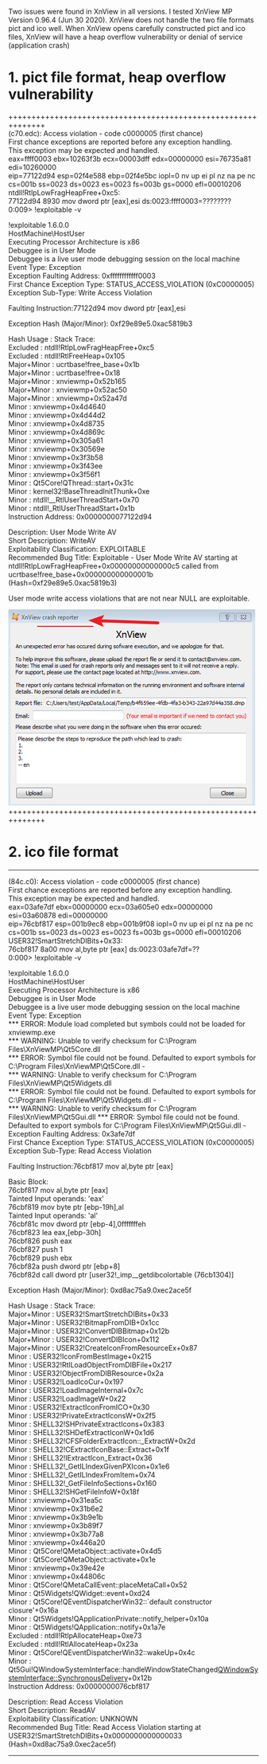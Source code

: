 Two issues were found in XnView in all versions. I tested XnView MP Version 0.96.4 (Jun 30 2020).  XnView does not handle the two file formats pict and ico well. When XnView opens carefully constructed pict and ico files, XnView will have a heap overflow vulnerability or denial of service (application crash)



# 1. pict file format,  heap overflow vulnerability
++++++++++++++++++++++++++++++++++++++++++++++++++++++++++++++  
(c70.edc): Access violation - code c0000005 (first chance)  
First chance exceptions are reported before any exception handling.  
This exception may be expected and handled.  
eax=ffff0003 ebx=10263f3b ecx=00003dff edx=00000000 esi=76735a81 edi=10260000  
eip=77122d94 esp=02f4e588 ebp=02f4e5bc iopl=0         nv up ei pl nz na pe nc  
cs=001b  ss=0023  ds=0023  es=0023  fs=003b  gs=0000             efl=00010206  
ntdll!RtlpLowFragHeapFree+0xc5:  
77122d94 8930            mov     dword ptr [eax],esi  ds:0023:ffff0003=????????  
0:009> !exploitable -v  

!exploitable 1.6.0.0  
HostMachine\HostUser  
Executing Processor Architecture is x86  
Debuggee is in User Mode  
Debuggee is a live user mode debugging session on the local machine 
Event Type: Exception  
Exception Faulting Address: 0xffffffffffff0003  
First Chance Exception Type: STATUS_ACCESS_VIOLATION (0xC0000005)  
Exception Sub-Type: Write Access Violation   

Faulting Instruction:77122d94 mov dword ptr [eax],esi   

Exception Hash (Major/Minor): 0xf29e89e5.0xac5819b3   

 Hash Usage : Stack Trace:  
Excluded    : ntdll!RtlpLowFragHeapFree+0xc5  
Excluded    : ntdll!RtlFreeHeap+0x105  
Major+Minor : ucrtbase!free_base+0x1b  
Major+Minor : ucrtbase!free+0x18  
Major+Minor : xnviewmp+0x52b165  
Major+Minor : xnviewmp+0x52ac50  
Major+Minor : xnviewmp+0x52a47d  
Minor       : xnviewmp+0x4d4640  
Minor       : xnviewmp+0x4d44d2  
Minor       : xnviewmp+0x4d8735  
Minor       : xnviewmp+0x4d869c  
Minor       : xnviewmp+0x305a61  
Minor       : xnviewmp+0x30569e  
Minor       : xnviewmp+0x3f3b58  
Minor       : xnviewmp+0x3f43ee  
Minor       : xnviewmp+0x3f56f1  
Minor       : Qt5Core!QThread::start+0x31c  
Minor       : kernel32!BaseThreadInitThunk+0xe  
Minor       : ntdll!__RtlUserThreadStart+0x70  
Minor       : ntdll!_RtlUserThreadStart+0x1b  
Instruction Address: 0x0000000077122d94  

Description: User Mode Write AV  
Short Description: WriteAV  
Exploitability Classification: EXPLOITABLE  
Recommended Bug Title: Exploitable - User Mode Write AV starting at    ntdll!RtlpLowFragHeapFree+0x00000000000000c5 called from     ucrtbase!free_base+0x000000000000001b (Hash=0xf29e89e5.0xac5819b3)    

User mode write access violations that are not near NULL are exploitable.    

![1594301273056](readme.assets/1594301273056.png)
++++++++++++++++++++++++++++++++++++++++++++++++++++++++++++++   


# 2. ico file format   
*************************************************************************  
(84c.c0): Access violation - code c0000005 (first chance)      
First chance exceptions are reported before any exception handling.   
This exception may be expected and handled.   
eax=03afe7df ebx=00000000 ecx=03a605e0 edx=00000000 esi=03a60878 edi=00000000   
eip=76cbf817 esp=001b9ec8 ebp=001b9f08 iopl=0         nv up ei pl nz na pe nc   
cs=001b  ss=0023  ds=0023  es=0023  fs=003b  gs=0000             efl=00010206    
USER32!SmartStretchDIBits+0x33:    
76cbf817 8a00            mov     al,byte ptr [eax]          ds:0023:03afe7df=??    
0:000> !exploitable -v    

!exploitable 1.6.0.0    
HostMachine\HostUser    
Executing Processor Architecture is x86    
Debuggee is in User Mode    
Debuggee is a live user mode debugging session on the local machine    
Event Type: Exception     
*** ERROR: Module load completed but symbols could not be loaded for xnviewmp.exe    
*** WARNING: Unable to verify checksum for C:\Program Files\XnViewMP\Qt5Core.dll   
*** ERROR: Symbol file could not be found.  Defaulted to export symbols for C:\Program Files\XnViewMP\Qt5Core.dll -     
*** WARNING: Unable to verify checksum for C:\Program Files\XnViewMP\Qt5Widgets.dll   
*** ERROR: Symbol file could not be found.  Defaulted to export symbols for C:\Program Files\XnViewMP\Qt5Widgets.dll -     
*** WARNING: Unable to verify checksum for C:\Program Files\XnViewMP\Qt5Gui.dll
*** ERROR: Symbol file could not be found.  Defaulted to export symbols for C:\Program Files\XnViewMP\Qt5Gui.dll -    
Exception Faulting Address: 0x3afe7df      
First Chance Exception Type: STATUS_ACCESS_VIOLATION (0xC0000005)    
Exception Sub-Type: Read Access Violation    

Faulting Instruction:76cbf817 mov al,byte ptr [eax]    

Basic Block:    
    76cbf817 mov al,byte ptr [eax]    
       Tainted Input operands: 'eax'    
    76cbf819 mov byte ptr [ebp-19h],al    
       Tainted Input operands: 'al'    
    76cbf81c mov dword ptr [ebp-4],0fffffffeh    
    76cbf823 lea eax,[ebp-30h]    
    76cbf826 push eax     
    76cbf827 push 1    
    76cbf829 push ebx    
    76cbf82a push dword ptr [ebp+8]    
    76cbf82d call dword ptr [user32!_imp__getdibcolortable (76cb1304)]    

Exception Hash (Major/Minor): 0xd8ac75a9.0xec2ace5f    

 Hash Usage : Stack Trace:    
Major+Minor : USER32!SmartStretchDIBits+0x33    
Major+Minor : USER32!BitmapFromDIB+0x1cc    
Major+Minor : USER32!ConvertDIBBitmap+0x12b    
Major+Minor : USER32!ConvertDIBIcon+0x112   
Major+Minor : USER32!CreateIconFromResourceEx+0x87   
Minor       : USER32!IconFromBestImage+0x215   
Minor       : USER32!RtlLoadObjectFromDIBFile+0x217   
Minor       : USER32!ObjectFromDIBResource+0x2a    
Minor       : USER32!LoadIcoCur+0x197   
Minor       : USER32!LoadImageInternal+0x7c   
Minor       : USER32!LoadImageW+0x22   
Minor       : USER32!ExtractIconFromICO+0x30   
Minor       : USER32!PrivateExtractIconsW+0x2f5   
Minor       : SHELL32!SHPrivateExtractIcons+0x383   
Minor       : SHELL32!SHDefExtractIconW+0x1d6   
Minor       : SHELL32!CFSFolderExtractIcon::_ExtractW+0x2d   
Minor       : SHELL32!CExtractIconBase::Extract+0x1f   
Minor       : SHELL32!IExtractIcon_Extract+0x36   
Minor       : SHELL32!_GetILIndexGivenPXIcon+0x1e6   
Minor       : SHELL32!_GetILIndexFromItem+0x74   
Minor       : SHELL32!_GetFileInfoSections+0x160   
Minor       : SHELL32!SHGetFileInfoW+0x18f  
Minor       : xnviewmp+0x31ea5c    
Minor       : xnviewmp+0x31b6e2   
Minor       : xnviewmp+0x3b9e1b   
Minor       : xnviewmp+0x3b89f7   
Minor       : xnviewmp+0x3b77a8   
Minor       : xnviewmp+0x446a20   
Minor       : Qt5Core!QMetaObject::activate+0x4d5    
Minor       : Qt5Core!QMetaObject::activate+0x1e    
Minor       : xnviewmp+0x39e42e    
Minor       : xnviewmp+0x44806c    
Minor       : Qt5Core!QMetaCallEvent::placeMetaCall+0x52    
Minor       : Qt5Widgets!QWidget::event+0xd24     
Minor       : Qt5Core!QEventDispatcherWin32::`default constructor closure'+0x16a    
Minor       : Qt5Widgets!QApplicationPrivate::notify_helper+0x10a    
Minor       : Qt5Widgets!QApplication::notify+0x1a7e    
Excluded    : ntdll!RtlpAllocateHeap+0xe73    
Excluded    : ntdll!RtlAllocateHeap+0x23a    
Minor       : Qt5Core!QEventDispatcherWin32::wakeUp+0x4c    
Minor       : Qt5Gui!QWindowSystemInterface::handleWindowStateChanged<QWindowSystemInterface::SynchronousDelivery>+0x12b    
Instruction Address: 0x0000000076cbf817    

Description: Read Access Violation    
Short Description: ReadAV    
Exploitability Classification: UNKNOWN    
Recommended Bug Title: Read Access Violation starting at  USER32!SmartStretchDIBits+0x0000000000000033 (Hash=0xd8ac75a9.0xec2ace5f)     
  
*************************************************************************    
